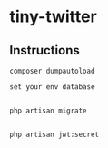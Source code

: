 # tiny-twitter

## Instructions
```
composer dumpautoload

set your env database


php artisan migrate


php artisan jwt:secret
```